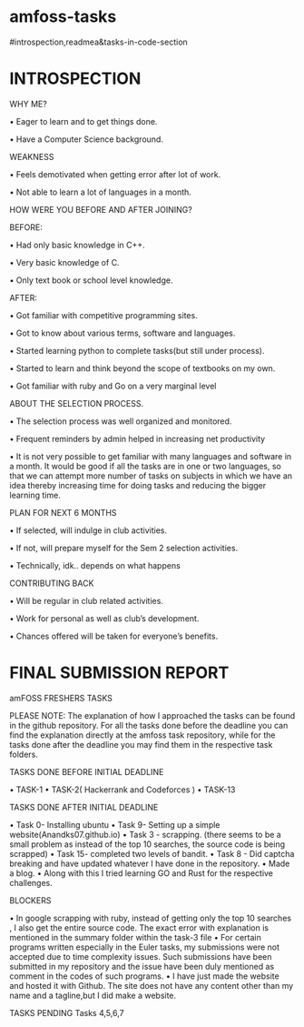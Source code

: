 # amfoss-tasks
#introspection,readmea&tasks-in-code-section

# INTROSPECTION

 WHY ME?
 
 
•	Eager to learn and to get things done.

•	Have a Computer Science background.

WEAKNESS


•	Feels demotivated when getting error after lot of work.

•	Not able to learn a lot of languages in a month.

HOW WERE YOU BEFORE AND AFTER JOINING?

 BEFORE:
 
 
•	Had only basic knowledge in C++.

•	Very basic knowledge of C.

•	Only text book or school level knowledge.

AFTER:


•	Got familiar with competitive programming sites.

•	Got to know about various terms, software and languages.

•	Started learning python to complete tasks(but still under process).

•	Started to learn and think beyond the scope of textbooks on my own.

•	Got familiar with ruby and Go on a very marginal level

ABOUT THE SELECTION PROCESS.


•	The selection process was well organized and monitored.

•	Frequent reminders by admin helped in increasing net productivity

•	It is not very possible to get familiar with many languages and software in a month. It would be good if all the tasks are in one or 
  two languages, so that we can attempt more number of tasks on subjects in which we have an idea thereby increasing time for doing       tasks and reducing the bigger learning time.
  
PLAN FOR NEXT 6  MONTHS


•	If selected, will indulge in club activities.

•	If not, will prepare myself for the Sem 2 selection activities.

•	Technically, idk.. depends on what happens

CONTRIBUTING BACK


•	Will be regular in club related activities.

•	Work for personal as well as club’s development.

•	Chances offered will be taken for everyone’s benefits.

# FINAL SUBMISSION REPORT 

amFOSS FRESHERS TASKS

PLEASE NOTE: The explanation of how I approached the tasks can be found in the github repository. For all the tasks done before the deadline you can find the explanation directly at the amfoss task repository, while for the tasks done after the deadline you may find them in the respective task folders.

TASKS DONE BEFORE INITIAL DEADLINE

•	TASK-1
•	TASK-2( Hackerrank and Codeforces )
•	TASK-13

TASKS DONE AFTER INITIAL DEADLINE

•	Task 0- Installing ubuntu
•	Task 9- Setting up a simple website(Anandks07.github.io)
•	Task 3 - scrapping. (there seems to be a small problem as instead of the top 10 searches, the source code is being scrapped)
•	Task 15- completed two levels of bandit. 
•	Task 8 - Did captcha breaking and have updated whatever I have done in the repository.
•	Made a blog.
•	Along with this I tried learning GO and Rust for the respective challenges.

BLOCKERS

•	In google scrapping with ruby, instead of getting only the top 10 searches , I also get the entire source code. The exact error with     explanation is mentioned in the summary folder within the task-3 file
•	For certain programs written especially in the Euler tasks, my submissions were not accepted due to time complexity issues. Such         submissions have been submitted in my repository and the issue have been duly mentioned as comment in the codes of such programs. 
•	I have just made the website and hosted it with Github. The site does not have any content other than my name and a tagline,but I did   make a website.

TASKS PENDING
Tasks 4,5,6,7

